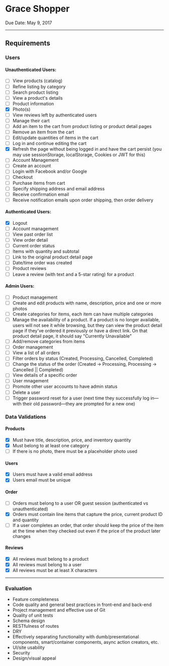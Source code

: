 # Grace Shopper

Due Date: May 9, 2017

----

## Requirements

### Users

#### Unauthenticated Users:

* [ ] View products (catalog)
 * [ ] Refine listing by category
 * [ ] Search product listing
 * [ ] View a product's details
 * [ ] Product information
 * [x] Photo(s)
 * [ ] View reviews left by authenticated users
* [ ] Manage their cart
 * [ ] Add an item to the cart from product listing or product detail pages
 * [ ] Remove an item from the cart
 * [ ] Edit/update quantities of items in the cart
 * [ ] Log in and continue editing the cart
 * [x] Refresh the page without being logged in and have the cart persist (you may use sessionStorage, localStorage, Cookies or JWT for this)
* [ ] Account Management
 * [ ] Create an account
 * [ ] Login with Facebook and/or Google
* [ ] Checkout
 * [ ] Purchase items from cart
 * [ ] Specify shipping address and email address
 * [ ] Receive confirmation email
 * [ ] Receive notification emails upon order shipping, then order delivery

#### Authenticated Users:
* [x] Logout
* [ ] Account management
 * [ ] View past order list
 * [ ] View order detail
 * [ ] Current order status
 * [ ] Items with quantity and subtotal
 * [ ] Link to the original product detail page
 * [ ] Date/time order was created
* [ ] Product reviews
 * [ ] Leave a review (with text and a 5-star rating) for a product

#### Admin Users:
* [ ] Product management
 * [ ] Create and edit products with name, description, price and one or more photos
 * [ ] Create categories for items, each item can have multiple categories
 * [ ] Manage the availability of a product. If a product is no longer available, users will not see it while browsing, but they can view the product detail page if they've ordered it previously or have a direct link. On that product detail page, it should say "Currently Unavailable"
 * [ ] Add/remove categories from items
* [ ] Order management
 * [ ] View a list of all orders
 * [ ] Filter orders by status (Created, Processing, Cancelled, Completed)
 * [ ] Change the status of the order (Created -> Processing, Processing -> Cancelled || Completed)
 * [ ] View details of a specific order
* [ ] User mnagement
 * [ ] Promote other user accounts to have admin status
 * [ ] Delete a user
 * [ ] Trigger password reset for a user (next time they successfully log in—with their old password—they are prompted for a new one)

### Data Validations

#### Products

* [x] Must have title, description, price, and inventory quantity
* [x] Must belong to at least one category
* [ ] If there is no photo, there must be a placeholder photo used

#### Users

* [x] Users must have a valid email address
* [x] Users email must be unique

#### Order

* [ ] Orders must belong to a user OR guest session (authenticated vs unauthenticated)
* [x] Orders must contain line items that capture the price, current product ID and quantity
* [ ] If a user completes an order, that order should keep the price of the item at the time when they checked out even if the price of the product later changes

#### Reviews

* [x] All reviews must belong to a product
* [x] All reviews must belong to a user
* [x] All reviews must be at least X characters

----

### Evaluation

* Feature completeness
* Code quality and general best practices in front-end and back-end
* Project management and effective use of Git
* Quality of unit tests
* Schema design
* RESTfulness of routes
* DRY
* Effectively separating functionality with dumb/presentational components, smart/container components, async action creators, etc.
* UI/site usability
* Security
* Design/visual appeal
